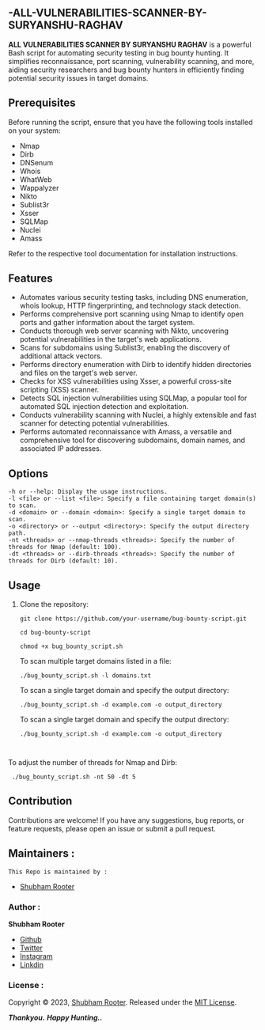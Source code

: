 ## -ALL-VULNERABILITIES-SCANNER-BY-SURYANSHU-RAGHAV

**ALL VULNERABILITIES SCANNER BY SURYANSHU RAGHAV** is a powerful Bash script for automating security testing in bug bounty hunting. It simplifies reconnaissance, port scanning, vulnerability scanning, and more, aiding security researchers and bug bounty hunters in efficiently finding potential security issues in target domains.


## Prerequisites

Before running the script, ensure that you have the following tools installed on your system:

- Nmap
- Dirb
- DNSenum
- Whois
- WhatWeb
- Wappalyzer
- Nikto
- Sublist3r
- Xsser
- SQLMap
- Nuclei
- Amass

Refer to the respective tool documentation for installation instructions.


## Features

- Automates various security testing tasks, including DNS enumeration, whois lookup, HTTP fingerprinting, and technology stack detection.
- Performs comprehensive port scanning using Nmap to identify open ports and gather information about the target system.
- Conducts thorough web server scanning with Nikto, uncovering potential vulnerabilities in the target's web applications.
- Scans for subdomains using Sublist3r, enabling the discovery of additional attack vectors.
- Performs directory enumeration with Dirb to identify hidden directories and files on the target's web server.
- Checks for XSS vulnerabilities using Xsser, a powerful cross-site scripting (XSS) scanner.
- Detects SQL injection vulnerabilities using SQLMap, a popular tool for automated SQL injection detection and exploitation.
- Conducts vulnerability scanning with Nuclei, a highly extensible and fast scanner for detecting potential vulnerabilities.
- Performs automated reconnaissance with Amass, a versatile and comprehensive tool for discovering subdomains, domain names, and associated IP addresses.

## Options

    -h or --help: Display the usage instructions.
    -l <file> or --list <file>: Specify a file containing target domain(s) to scan.
    -d <domain> or --domain <domain>: Specify a single target domain to scan.
    -o <directory> or --output <directory>: Specify the output directory path.
    -nt <threads> or --nmap-threads <threads>: Specify the number of threads for Nmap (default: 100).
    -dt <threads> or --dirb-threads <threads>: Specify the number of threads for Dirb (default: 10).

## Usage

1. Clone the repository:

   ```shell
   git clone https://github.com/your-username/bug-bounty-script.git
   
   ```
   ```
   cd bug-bounty-script
    ```
    ```
   chmod +x bug_bounty_script.sh
    ```
   
    
    To scan multiple target domains listed in a file:
    ```
   ./bug_bounty_script.sh -l domains.txt
   ```
   To scan a single target domain and specify the output directory:
   ```
   ./bug_bounty_script.sh -d example.com -o output_directory
   ```
   To scan a single target domain and specify the output directory:
   ```
   ./bug_bounty_script.sh -d example.com -o output_directory

 
  To adjust the number of threads for Nmap and Dirb:
  ```
   ./bug_bounty_script.sh -nt 50 -dt 5
 ```
   

## Contribution

Contributions are welcome! If you have any suggestions, bug reports, or feature requests, please open an issue or submit a pull request.

## Maintainers :

`This Repo is maintained by : `

- [Shubham Rooter](https://github.com/shubham-rooter)

### Author :

**Shubham Rooter**

* [Github](https://www.github.com/shubham-rooter)
* [Twitter](https://www.twitter.com/shubhamtiwari_r)
* [Instagram](https://www.instagram.com/shubham_rooter)
* [Linkdin](https://www.linkedin.com/in/shubham-tiwari09/)  

### License :

Copyright © 2023, [Shubham Rooter](https://github.com/Shubham-Rooter).
Released under the [MIT License](LICENSE).

***Thankyou.***
***Happy Hunting..***

